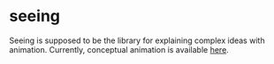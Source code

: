 # seeing
Seeing is supposed to be the library for explaining complex ideas with animation.
Currently, conceptual animation is available [here](https://pdminimal.github.io/seeing/).